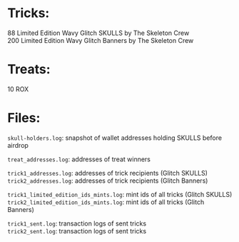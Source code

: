 # Tricks:  
88 Limited Edition Wavy Glitch SKULLS by The Skeleton Crew  
200 Limited Edition Wavy Glitch Banners by The Skeleton Crew  

# Treats:  
10 ROX  

# Files:
`skull-holders.log`: snapshot of wallet addresses holding SKULLS before airdrop  

`treat_addresses.log`: addresses of treat winners  

`trick1_addresses.log`: addresses of trick recipients (Glitch SKULLS)  
`trick2_addresses.log`: addresses of trick recipients (Glitch Banners)  

`trick1_limited_edition_ids_mints.log`: mint ids of all tricks (Glitch SKULLS)  
`trick2_limited_edition_ids_mints.log`: mint ids of all tricks (Glitch Banners)  

`trick1_sent.log`: transaction logs of sent tricks  
`trick2_sent.log`: transaction logs of sent tricks  
